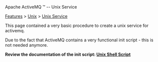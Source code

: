 Apache ActiveMQ ™ -- Unix Service 

[Features](../../features.md) > [Unix](../../Features/unix.md) > [Unix Service](../../Features/Unix/unix-service.md)


This page contained a very basic procedure to create a unix service for activemq.

Due to the fact that ActiveMQ contains a very functional init script - this is not needed anymore.

**Review the documentation of the init script: [Unix Shell Script](../../Features/Unix/unix-shell-script.md)**

